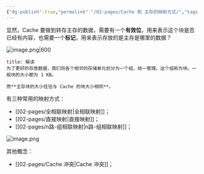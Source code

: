 ```yaml
---
{"dg-publish":true,"permalink":"/02-pages/Cache 和 主存的映射方式/","tags":["personal/blog","计算机组成原理"]}
---
```


显然，Cache 要做到转存主存的数据，需要有一个**有效位**，用来表示这个块是否已经有内容，也需要一个**标记**，用来表示存放的是主存是哪里的数据？

![image.png|600](https://yelanyanyu-img-bed.oss-cn-hangzhou.aliyuncs.com/img/blog/2024/09/20240904211022.png)
```ad-note
title: 解读
为了更好的存放数据，我们将各个相邻的存储单元划分为一个组，统一管理。这个组称为块。一般块的大小都为 1 KB。

而**主存块的大小往往与 Cache 的块大小相同**。
```

有三种常用的映射方式：
 - [[02-pages/全相联映射\|全相联映射]]；
 - [[02-pages/直接映射\|直接映射]]；
 - [[02-pages/n路-组相联映射\|n路-组相联映射]]；


![image.png](https://yelanyanyu-img-bed.oss-cn-hangzhou.aliyuncs.com/img/blog/2024/09/20240904212346.png)


其他概念：
 - [[02-pages/Cache 冲突\|Cache 冲突]]；